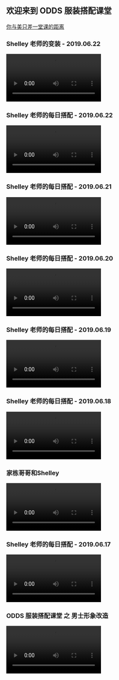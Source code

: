 ## 欢迎来到 ODDS 服装搭配课堂

[你与美只差一堂课的距离](http://www.dianping.com/shop/44392299)

### Shelley 老师的变装 - 2019.06.22

<video id="video" controls="controls" preload="auto" poster="" width="50%">
  <source src="https://aweme.snssdk.com/aweme/v1/playwm/?s_vid=93f1b41336a8b7a442dbf1c29c6bbc5647390d7d4932681248163a80c9b26387cbd0eff97587c9d809e51eded87dac9455c39555b363d7e337cbb59353e8e313&line=0" type="video/mp4">
  Your browser does not support the video tag.
</video>

### Shelley 老师的每日搭配 - 2019.06.22

<video id="video" controls="controls" preload="auto" poster="" width="50%">
  <source src="https://aweme.snssdk.com/aweme/v1/playwm/?s_vid=93f1b41336a8b7a442dbf1c29c6bbc56e4e9784363b1ca17af2143d880c4081c26fffd57da43637dbe74f555e233b91a530d7b264e89328c8605e47d333b6d21&line=0" type="video/mp4">
  Your browser does not support the video tag.
</video>

### Shelley 老师的每日搭配 - 2019.06.21

<video id="video" controls="controls" preload="auto" poster="" width="50%">
  <source src="https://aweme.snssdk.com/aweme/v1/playwm/?s_vid=93f1b41336a8b7a442dbf1c29c6bbc56f6ec4d09e99ff17feadd1d2cfc142ededff83f8e78f0a807974bbb4afc42b27aa09913c8d60bc311ba02e1d0a280e607&line=0" type="video/mp4">
  Your browser does not support the video tag.
</video>

### Shelley 老师的每日搭配 - 2019.06.20

<video id="video" controls="controls" preload="auto" poster="" width="50%">
  <source src="https://aweme.snssdk.com/aweme/v1/playwm/?s_vid=93f1b41336a8b7a442dbf1c29c6bbc5677fbee0c5cd2d9e86dc43d3f6cc69699c14384e59893f520d538033b986522f44dec37c6b8276f6464577a25845194ad&line=0" type="video/mp4">
  Your browser does not support the video tag.
</video>

### Shelley 老师的每日搭配 - 2019.06.19

<video id="video" controls="controls" preload="auto" poster="" width="50%">
  <source src="http://v3-dy.bytecdn.cn/07aaa21d3ee2ac7cfd8edaec1d0b9d99/5d0e1dca/video/m/2204f42ed9b530a4f09b7108d0ffe51099411629e8f90000654f120440df/?rc=ajU0PGp0cGR3bjMzNmkzM0ApQHRoaGR1KTU0NTw0MzQzMzU1NDUzNDVvQGg2dilAZzN3KUBmM3UpcHpiczFoMXB6QCk1NGRwcDFiNXJpajNfLS1hLTBzcy1vI2p0OmlCPzAzLTA0LS4wMDYvMzYtOiNvIzphLW8jOmAtcCM6YGJiXmZeX3RiYl5gNS46" type="video/mp4">
  Your browser does not support the video tag.
</video>

### Shelley 老师的每日搭配 - 2019.06.18

<video id="video" controls="controls" preload="auto" poster="" width="50%">
  <source src="https://s3plus.meituan.net/v1/mss_70cc7da2c5b54ef490d1b5a475e17e3f/edu-video/d92cfb74edd6ac4a8a623822891faf3c.mp4" type="video/mp4">
  Your browser does not support the video tag.
</video>

### 家栋哥哥和Shelley

<video id="video" controls="controls" preload="auto" poster="" width="50%">
  <source src="https://s3plus.meituan.net/v1/mss_70cc7da2c5b54ef490d1b5a475e17e3f/edu-video/8ee4aef959e381e1150feb49a0b12729.mp4" type="video/mp4">
  Your browser does not support the video tag.
</video>

### Shelley 老师的每日搭配 - 2019.06.17

<video id="video" controls="controls" preload="auto" poster="" width="50%">
  <source src="https://s3plus.meituan.net/v1/mss_70cc7da2c5b54ef490d1b5a475e17e3f/edu-video/393d6906d89ced34923d6431a77e0ba1.mp4" type="video/mp4">
  Your browser does not support the video tag.
</video>

### ODDS 服装搭配课堂 之 男士形象改造

<video id="video" controls="controls" preload="auto" poster="" width="50%">
  <source src="https://s3plus.meituan.net/v1/mss_70cc7da2c5b54ef490d1b5a475e17e3f/edu-video/db43262e2f652090f7fb3e28371f2d22.mp4" type="video/mp4">
  Your browser does not support the video tag.
</video>
